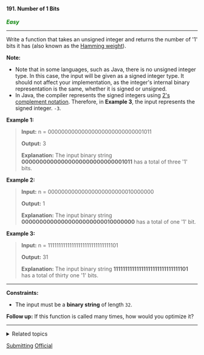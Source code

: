 #### 191. Number of 1 Bits

<span style="color:green">***Easy***</span>
___

Write a function that takes an unsigned integer and returns the number of '1' bits it has (also known as the [Hamming weight](http://en.wikipedia.org/wiki/Hamming_weight)).

**Note:**

*   Note that in some languages, such as Java, there is no unsigned integer type. In this case, the input will be given as a signed integer type. It should not affect your implementation, as the integer's internal binary representation is the same, whether it is signed or unsigned.
*   In Java, the compiler represents the signed integers using [2's complement notation](https://en.wikipedia.org/wiki/Two%27s_complement). Therefore, in **Example 3**, the input represents the signed integer. `-3`.

**Example 1:**

>**Input:** n = 00000000000000000000000000001011
>
>**Output:** 3
>
>**Explanation:** The input binary string **00000000000000000000000000001011** has a total of three '1' bits. 

**Example 2:**

>**Input:** n = 00000000000000000000000010000000
>
>**Output:** 1
>
>**Explanation:** The input binary string **00000000000000000000000010000000** has a total of one '1' bit. 

**Example 3:**

>**Input:** n = 11111111111111111111111111111101
>
>**Output:** 31
>
>**Explanation:** The input binary string **11111111111111111111111111111101** has a total of thirty one '1' bits. 
___

**Constraints:**

*   The input must be a **binary string** of length `32`.

**Follow up:** If this function is called many times, how would you optimize it?

___
<details><summary>Related topics</summary>

[#Divide and Conquer](https://leetcode.com/tag/divide-and-conquer/)
[#Bit Manipulation](https://leetcode.com/tag/bit-manipulation/)

</details>

[Submitting](https://leetcode.com/problems/number-of-1-bits/)
[Official](https://leetcode.com/problems/number-of-1-bits/solutions/127846/number-of-1-bits/)

